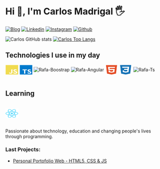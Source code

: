 <h1>Hi 👋, I'm Carlos Madrigal 🖐️</h1>

[![Blog](https://img.shields.io/website?label=carlos-dev.vercel.app&style=for-the-badge&url=https://carlos-dev.vercel.app/)](https://carlos-dev.vercel.app)
[![Linkedin](https://img.shields.io/badge/LinkedIn-0077B5?style=for-the-badge&logo=linkedin&logoColor=white)](https://www.linkedin.com/in/carlos-ignacio-madrigal-7344161b1/)
[![Instagram](https://img.shields.io/badge/Instagram-E4405F?style=for-the-badge&logo=instagram&logoColor=white)](https://www.instagram.com/carlosmadrigal_ok/)
[![Github](https://img.shields.io/badge/GitHub-100000?style=for-the-badge&logo=github&logoColor=white)](https://github.com/ignam03)

![Carlos GitHub stats](https://github-readme-stats.vercel.app/api?username=ignam03&show_icons=true&theme=highcontrast&count_private=true)
[![Carlos Top Langs](https://github-readme-stats.vercel.app/api/top-langs/?username=ignam03&layout=compact&theme=highcontrast&count_private=true)](https://github.com/ignam03)

<h2> Technologies I use in my day</h2>

<div style="display: inline_block">
    <img align="center" alt="Rafa-Js" height="30" width="40" src="https://raw.githubusercontent.com/devicons/devicon/master/icons/javascript/javascript-plain.svg">
    <img align="center" alt="Rafa-Ts" height="30" width="40" src="https://raw.githubusercontent.com/devicons/devicon/master/icons/typescript/typescript-plain.svg">
    <img align="center" alt="Rafa-Boostrap" height="30" width="40" src="https://cdn.jsdelivr.net/gh/devicons/devicon/icons/bootstrap/bootstrap-plain.svg">
    <img align="center" alt="Rafa-Angular" height="30" width="40" src="https://cdn.jsdelivr.net/gh/devicons/devicon/icons/angularjs/angularjs-plain.svg">
     <img align="center" alt="Rafa-Html" height="30" width="40" src="https://raw.githubusercontent.com/devicons/devicon/master/icons/html5/html5-plain.svg">
      <img align="center" alt="Rafa-Css" height="30" width="40" src="https://raw.githubusercontent.com/devicons/devicon/master/icons/css3/css3-plain.svg">
       <img align="center" alt="Rafa-Ts" height="30" width="40" src="https://cdn.jsdelivr.net/gh/devicons/devicon/icons/java/java-original.svg">
</div><br/>
<h2>Learning</h2>
<div style="display: inline_block"> <br>
    <img align="center" alt="Rafa-React" height="30" width="40" src="https://raw.githubusercontent.com/devicons/devicon/master/icons/react/react-original.svg">
</div> <br>

Passionate about technology, education and changing people's lives through programming.

### Last Projects:

- [Personal Portofolio Web - HTML5, CSS & JS](https://youtu.be/TjkFGrjkXfc)<br/>
